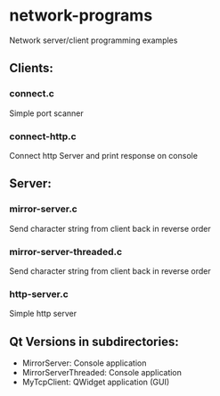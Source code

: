 # network-programs
Network server/client programming examples

## Clients:

### connect.c
Simple port scanner

### connect-http.c
Connect http Server and print response on console

## Server:

### mirror-server.c
Send character string from client back in reverse order

### mirror-server-threaded.c
Send character string from client back in reverse order

### http-server.c
Simple http server 

## Qt Versions in subdirectories:

- MirrorServer: Console application
- MirrorServerThreaded: Console application
- MyTcpClient: QWidget application (GUI)


